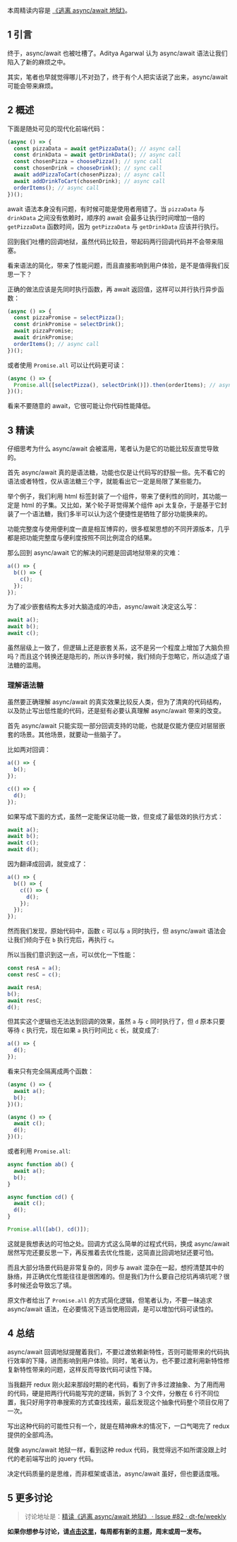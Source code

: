 本周精读内容是 [《逃离 async/await 地狱》](https://medium.freecodecamp.org/avoiding-the-async-await-hell-c77a0fb71c4c)。

## 1 引言

终于，async/await 也被吐槽了。Aditya Agarwal 认为 async/await 语法让我们陷入了新的麻烦之中。

其实，笔者也早就觉得哪儿不对劲了，终于有个人把实话说了出来，async/await 可能会带来麻烦。

## 2 概述

下面是随处可见的现代化前端代码：

```typescript
(async () => {
  const pizzaData = await getPizzaData(); // async call
  const drinkData = await getDrinkData(); // async call
  const chosenPizza = choosePizza(); // sync call
  const chosenDrink = chooseDrink(); // sync call
  await addPizzaToCart(chosenPizza); // async call
  await addDrinkToCart(chosenDrink); // async call
  orderItems(); // async call
})();
```

await 语法本身没有问题，有时候可能是使用者用错了。当 `pizzaData` 与 `drinkData` 之间没有依赖时，顺序的 await 会最多让执行时间增加一倍的 `getPizzaData` 函数时间，因为 `getPizzaData` 与 `getDrinkData` 应该并行执行。

回到我们吐槽的回调地狱，虽然代码比较丑，带起码两行回调代码并不会带来阻塞。

看来语法的简化，带来了性能问题，而且直接影响到用户体验，是不是值得我们反思一下？

正确的做法应该是先同时执行函数，再 await 返回值，这样可以并行执行异步函数：

```typescript
(async () => {
  const pizzaPromise = selectPizza();
  const drinkPromise = selectDrink();
  await pizzaPromise;
  await drinkPromise;
  orderItems(); // async call
})();
```

或者使用 `Promise.all` 可以让代码更可读：

```typescript
(async () => {
  Promise.all([selectPizza(), selectDrink()]).then(orderItems); // async call
})();
```

看来不要随意的 await，它很可能让你代码性能降低。

## 3 精读

仔细思考为什么 async/await 会被滥用，笔者认为是它的功能比较反直觉导致的。

首先 async/await 真的是语法糖，功能也仅是让代码写的舒服一些。先不看它的语法或者特性，仅从语法糖三个字，就能看出它一定是局限了某些能力。

举个例子，我们利用 html 标签封装了一个组件，带来了便利性的同时，其功能一定是 html 的子集。又比如，某个轮子哥觉得某个组件 api 太复杂，于是基于它封装了一个语法糖，我们多半可以认为这个便捷性是牺牲了部分功能换来的。

功能完整度与使用便利度一直是相互博弈的，很多框架思想的不同开源版本，几乎都是把功能完整度与便利度按照不同比例混合的结果。

那么回到 async/await 它的解决的问题是回调地狱带来的灾难：

```typescript
a(() => {
  b(() => {
    c();
  });
});
```

为了减少嵌套结构太多对大脑造成的冲击，async/await 决定这么写：

```typescript
await a();
await b();
await c();
```

虽然层级上一致了，但逻辑上还是嵌套关系，这不是另一个程度上增加了大脑负担吗？而且这个转换还是隐形的，所以许多时候，我们倾向于忽略它，所以造成了语法糖的滥用。

### 理解语法糖

虽然要正确理解 async/await 的真实效果比较反人类，但为了清爽的代码结构，以及防止写出低性能的代码，还是挺有必要认真理解 async/await 带来的改变。

首先 async/await 只能实现一部分回调支持的功能，也就是仅能方便应对层层嵌套的场景。其他场景，就要动一些脑子了。

比如两对回调：

```typescript
a(() => {
  b();
});

c(() => {
  d();
});
```

如果写成下面的方式，虽然一定能保证功能一致，但变成了最低效的执行方式：

```typescript
await a();
await b();
await c();
await d();
```

因为翻译成回调，就变成了：

```typescript
a(() => {
  b(() => {
    c(() => {
      d();
    });
  });
});
```

然而我们发现，原始代码中，函数 `c` 可以与 `a` 同时执行，但 async/await 语法会让我们倾向于在 `b` 执行完后，再执行 `c`。

所以当我们意识到这一点，可以优化一下性能：

```typescript
const resA = a();
const resC = c();

await resA;
b();
await resC;
d();
```

但其实这个逻辑也无法达到回调的效果，虽然 `a` 与 `c` 同时执行了，但 `d` 原本只要等待 `c` 执行完，现在如果 `a` 执行时间比 `c` 长，就变成了:

```typescript
a(() => {
  d();
});
```

看来只有完全隔离成两个函数：

```typescript
(async () => {
  await a();
  b();
})();

(async () => {
  await c();
  d();
})();
```

或者利用 `Promise.all`:

```typescript
async function ab() {
  await a();
  b();
}

async function cd() {
  await c();
  d();
}

Promise.all([ab(), cd()]);
```

这就是我想表达的可怕之处。回调方式这么简单的过程式代码，换成 async/await 居然写完还要反思一下，再反推着去优化性能，这简直比回调地狱还要可怕。

而且大部分场景代码是非常复杂的，同步与 await 混杂在一起，想捋清楚其中的脉络，并正确优化性能往往是很困难的。但是我们为什么要自己挖坑再填坑呢？很多时候还会导致忘了填。

原文作者给出了 `Promise.all` 的方式简化逻辑，但笔者认为，不要一昧追求 async/await 语法，在必要情况下适当使用回调，是可以增加代码可读性的。

## 4 总结

async/await 回调地狱提醒着我们，不要过渡依赖新特性，否则可能带来的代码执行效率的下降，进而影响到用户体验。同时，笔者认为，也不要过渡利用新特性修复新特性带来的问题，这样反而导致代码可读性下降。

当我翻开 redux 刚火起来那段时期的老代码，看到了许多过渡抽象、为了用而用的代码，硬是把两行代码能写完的逻辑，拆到了 3 个文件，分散在 6 行不同位置，我只好用字符串搜索的方式查找线索，最后发现这个抽象代码整个项目仅用了一次。

写出这种代码的可能性只有一个，就是在精神麻木的情况下，一口气喝完了 redux 提供的全部鸡汤。

就像 async/await 地狱一样，看到这种 redux 代码，我觉得远不如所谓没跟上时代的老前端写出的 jquery 代码。

决定代码质量的是思维，而非框架或语法，async/await 虽好，但也要适度哦。

## 5 更多讨论

> 讨论地址是：[精读《逃离 async/await 地狱》 · Issue #82 · dt-fe/weekly](https://github.com/dt-fe/weekly/issues/82)

**如果你想参与讨论，请[点击这里](https://github.com/dt-fe/weekly)，每周都有新的主题，周末或周一发布。**
